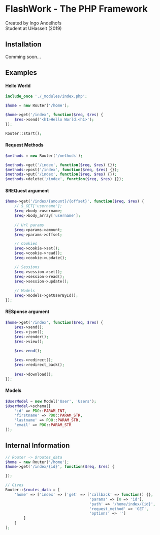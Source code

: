 # FlashWork - The PHP Framework
Created by Ingo Andelhofs  
Student at UHasselt (2019)

## Installation
Comming soon...

## Examples
#### Hello World
```php
include_once './_modules/index.php';

$home = new Router('/home');

$home->get('/index', function($req, $res) {
    $res->send('<h1>Hello World.<h1>');
});

Router::start();
```

#### Request Methods
```php
$methods = new Router('/methods');

$methods->get('/index', function($req, $res) {});
$methods->post('/index', function($req, $res) {});
$methods->put('/index', function($req, $res) {});
$methods->delete('/index', function($req, $res) {});
```

#### $REQuest argument
```php
$home->get('/index/{amount}/{offset}', function($req, $res) {
    // $_GET['username'];
    $req->body->username;
    $req->body_array['username'];
    
    // Url params
    $req->params->amount;
    $req->params->offset;

    // Cookies
    $req->cookie->set();
    $req->cookie->read();
    $req->cookie->update();

    // Sessions
    $req->session->set();
    $req->session->read();
    $req->session->update();
    
    // Models
    $req->models->getUserById();
});
```

#### RESponse argument
```php
$home->get('/index', function($req, $res) {
    $res->send();
    $res->json();
    $res->render();
    $res->view();
    
    $res->end();

    $res->redirect();
    $res->redirect_back();
    
    $res->download();
});
```

#### Models
```php
$UserModel = new Model('User', 'Users');
$UserModel->schema([
    'id' => PDO::PARAM_INT,
    'firstname' => PDO::PARAM_STR,
    'lastname' => PDO::PARAM_STR,
    'email' => PDO::PARAM_STR
]);

```



## Internal Information
```php
// Router -> $routes_data
$home = new Router('/home');
$home->get('/index/{id}', function($req, $res) {

});

// Gives
Router::$routes_data = [
    'home' => ['index' => ['get' => ['callback' => function() {},
                                     'params' => [0 => 'id'],
                                     'path' => '/home/index/{id}', 
                                     'request_method' => 'GET', 
                                     'options' => '']
        ]
    ]
];


```